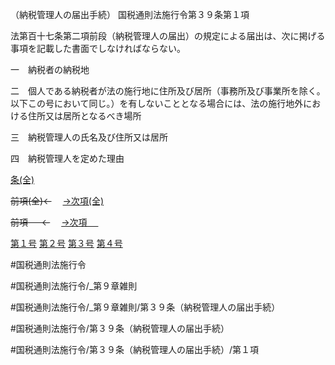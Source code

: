 （納税管理人の届出手続）
国税通則法施行令第３９条第１項

法第百十七条第二項前段（納税管理人の届出）の規定による届出は、次に掲げる事項を記載した書面でしなければならない。

一　納税者の納税地

二　個人である納税者が法の施行地に住所及び居所（事務所及び事業所を除く。以下この号において同じ。）を有しないこととなる場合には、法の施行地外における住所又は居所となるべき場所

三　納税管理人の氏名及び住所又は居所

四　納税管理人を定めた理由

[条(全)](国税通則法施行＿令＿第３９条_.md)

~~前項(全)←~~　  [→次項(全)](国税通則法施行＿令＿第３９条第２項_.md)

~~前項 　 ←~~　  [→次項 　 ](国税通則法施行＿令＿第３９条第２項.md)

[第１号](国税通則法施行＿令＿第３９条第１項第１号.md)  [第２号](国税通則法施行＿令＿第３９条第１項第２号.md)  [第３号](国税通則法施行＿令＿第３９条第１項第３号.md)  [第４号](国税通則法施行＿令＿第３９条第１項第４号.md)  

#国税通則法施行令

#国税通則法施行令/_第９章雑則

#国税通則法施行令/_第９章雑則/第３９条（納税管理人の届出手続）

#国税通則法施行令/第３９条（納税管理人の届出手続）

#国税通則法施行令/第３９条（納税管理人の届出手続）/第１項

